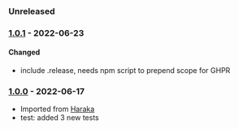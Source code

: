 
### Unreleased


### [1.0.1] - 2022-06-23

#### Changed

- include .release, needs npm script to prepend scope for GHPR


### [1.0.0] - 2022-06-17

- Imported from [Haraka](https://github.com/haraka/Haraka)
- test: added 3 new tests


[1.0.0]: https://github.com/haraka/chunk-emitter/releases/tag/1.0.0
[1.0.1]: https://github.com/haraka/chunk-emitter/releases/tag/1.0.1
